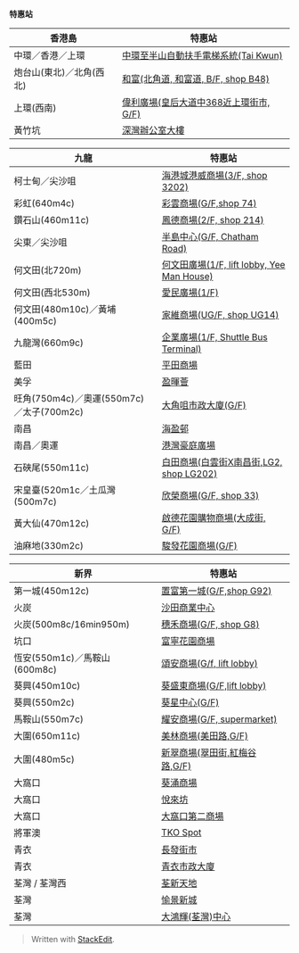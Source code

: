 

**特惠站**

香港島 | 特惠站
--- | ---
中環／香港／上環|[中環至半山自動扶手電梯系統(Tai Kwun)](https://www.mtr.com.hk/archive/ch/tickets/faresaver/R1_map_midlevels2.pdf "中環至半山自動扶手電梯系統")
炮台山(東北)／北角(西北) | [和富(北角道, 和富道, B/F, shop B48)](https://www.mtr.com.hk/archive/ch/tickets/faresaver/R1_map_worfu.pdf "和富")
上環(西南) | [偉利廣場(皇后大道中368近上環街市, G/F)](https://www.mtr.com.hk/archive/ch/tickets/faresaver/R1_map_wellandplaza.pdf "偉利廣場")
黃竹坑 | [深灣辦公室大樓](https://www.mtr.com.hk/archive/ch/tickets/faresaver/R1_map_marinatower.pdf "深灣辦公室大樓")

九龍 | 特惠站
--- | ---
柯士甸／尖沙咀 | [海港城港威商場(3/F, shop 3202)](https://www.mtr.com.hk/archive/ch/tickets/faresaver/R1_map_harbourcity.pdf "海港城港威商場")
彩虹(640m4c) | [彩雲商場(G/F,shop 74)](https://www.mtr.com.hk/archive/ch/tickets/faresaver/MTR_FareSaver_Map_ChoiWan_v2.pdf "Fortune City One")
鑽石山(460m11c) | [鳳德商場(2/F, shop 214)](https://www.mtr.com.hk/archive/ch/tickets/faresaver/MTR_FareSaver_Map_Fung_Tak.pdf "Fortune City One")
尖東／尖沙咀 | [半島中心(G/F, Chatham Road)](https://www.mtr.com.hk/archive/ch/tickets/faresaver/R1_map_peninsula2.pdf "半島中心")
何文田(北720m) | [何文田廣場(1/F, lift lobby, Yee Man House)](https://www.mtr.com.hk/archive/ch/tickets/faresaver/R1_map_homantinplaza.pdf "何文田廣場")
何文田(西北530m) | [愛民廣場(1/F)](https://www.mtr.com.hk/archive/ch/tickets/faresaver/R1_map_oiman.pdf "愛民廣場")
何文田(480m10c)／黃埔(400m5c) | [家維商場(UG/F, shop UG14)](https://www.mtr.com.hk/archive/ch/tickets/faresaver/R1_map_kawaichuenshoppingarcade.pdf "家維?商場")
九龍灣(660m9c) | [企業廣場(1/F, Shuttle Bus Terminal)](https://www.mtr.com.hk/archive/ch/tickets/faresaver/R1_map_enterprize2.pdf "企業廣場")
藍田 | [平田商場](https://www.mtr.com.hk/archive/ch/tickets/faresaver/R1_map_pingtin.pdf "平田商場")
美孚 | [盈暉薈](https://www.mtr.com.hk/archive/ch/tickets/faresaver/R1_map_householdcentre.pdf "盈暉薈")
旺角(750m4c)／奧運(550m7c)／太子(700m2c) | [大角咀市政大廈(G/F)](https://www.mtr.com.hk/archive/ch/tickets/faresaver/R1_map_tktmunicipal.pdf "大角咀市政大廈")
南昌 | [海盈邨](https://www.mtr.com.hk/archive/ch/tickets/faresaver/Map_HoiYingEstate.pdf "海盈邨")
南昌／奧運 | [港灣豪庭廣場](https://www.mtr.com.hk/archive/ch/tickets/faresaver/R1_metrohabourplaza.pdf "港灣豪庭廣場")
石硤尾(550m11c) | [白田商場(白雲街X南昌街,LG2, shop LG202)](https://www.mtr.com.hk/archive/ch/tickets/faresaver/R1_map_paktin.pdf "白田商場")
宋皇臺(520m1c／土瓜灣(500m7c) | [欣榮商場(G/F, shop 33)](https://www.mtr.com.hk/archive/ch/tickets/faresaver/MTR_Fare_saver_location_map_Jubilant_Plaza.pdf "欣榮商場")
黃大仙(470m12c) | [啟德花園購物商場(大成街, G/F)](https://www.mtr.com.hk/archive/ch/tickets/faresaver/R1_map_taitakcentre2.pdf "啟德花園購物商場")
油麻地(330m2c) | [駿發花園商場(G/F)](https://www.mtr.com.hk/archive/ch/tickets/faresaver/R1_map_prosperous2.pdf "駿發花園商場")

新界 | 特惠站
--- | ---
第一城(450m12c) | [置富第一城(G/F,shop G92)](https://www.mtr.com.hk/archive/ch/tickets/faresaver/R1_map_cityone.pdf "置富第一城")
火炭 | [沙田商業中心](https://www.mtr.com.hk/archive/ch/tickets/faresaver/R1_map_shatin_galleria.pdf "沙田商業中心")
火炭(500m8c/16min950m) | [穗禾商場(G/F, shop G8)](https://www.mtr.com.hk/archive/ch/tickets/faresaver/R1_map_suiwo.pdf "穗禾商場")
坑口 | [富寧花園商場](https://www.mtr.com.hk/archive/ch/tickets/faresaver/R1_map_funinggarden2.pdf "富寧花園商場")
恆安(550m1c)／馬鞍山(600m8c) | [頌安商場(G/f, lift lobby)](https://www.mtr.com.hk/archive/ch/tickets/faresaver/R1_map_chungon.pdf "頌安商場")
葵興(450m10c) | [葵盛東商場(G/F,lift lobby)](https://www.mtr.com.hk/archive/ch/tickets/faresaver/R1_map_kwaishingeast.pdf "葵盛東商場")
葵興(550m2c) | [葵星中心(G/F)](https://www.mtr.com.hk/archive/ch/tickets/faresaver/R1_map_kwaising.pdf "葵星中心")
馬鞍山(550m7c) | [耀安商場(G/F, supermarket)](https://www.mtr.com.hk/archive/ch/tickets/faresaver/R1_map_yiuon.pdf "耀安商場")
大圍(650m11c) | [美林商場(美田路,G/F)](https://www.mtr.com.hk/archive/ch/tickets/faresaver/R1_map_meilam.pdf "美林商場")
大圍(480m5c) | [新翠商場(翠田街,紅梅谷路,G/F)](https://www.mtr.com.hk/archive/ch/tickets/faresaver/R1_map_sunchui.pdf "新翠商場")
大窩口 | [葵涌商場](https://www.mtr.com.hk/archive/ch/tickets/faresaver/R1_map_kce_shopping_centre.pdf "葵涌商場")
大窩口 | [悅來坊](https://www.mtr.com.hk/archive/ch/tickets/faresaver/R1_map_panda_place.pdf "悅來坊")
大窩口 | [大窩口第二商場](https://www.mtr.com.hk/archive/ch/tickets/faresaver/R1_map_taiwohausc2.pdf "大窩口第二商場")
將軍澳 | [TKO Spot](https://www.mtr.com.hk/archive/ch/tickets/faresaver/MTR_FareSaver_LocationMap_TKOSpot.pdf "TKO Spot")
青衣 | [長發街市](https://www.mtr.com.hk/archive/ch/tickets/faresaver/R1_map_cheungfat3.pdf "長發廣場")
青衣 | [青衣市政大廈](https://www.mtr.com.hk/archive/ch/tickets/faresaver/R1_map_tsingyi2.pdf "青衣市政大廈")
荃灣 / 荃灣西 | [荃新天地](https://www.mtr.com.hk/archive/ch/tickets/faresaver/R1_map_citywalk.pdf "荃新天地")
荃灣 | [愉景新城](https://www.mtr.com.hk/archive/ch/tickets/faresaver/R1_map_D-Park.pdf "愉景新城")
荃灣 | [大鴻輝(荃灣)中心](https://www.mtr.com.hk/archive/ch/tickets/faresaver/R1_map_tai_hung_fai_centre.pdf "大鴻輝(荃灣)中心")
> Written with [StackEdit](https://stackedit.io/).
